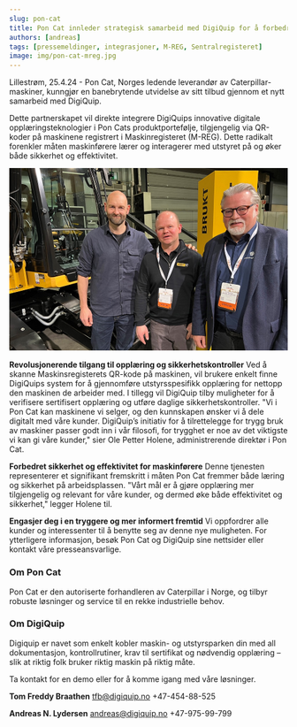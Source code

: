```yaml
---
slug: pon-cat
title: Pon Cat innleder strategisk samarbeid med DigiQuip for å forbedre digital opplæring gjennom Maskinregisterets QR-kode
authors: [andreas]
tags: [pressemeldinger, integrasjoner, M-REG, Sentralregisteret]
image: img/pon-cat-mreg.jpg
---
```


Lillestrøm, 25.4.24 - Pon Cat, Norges ledende leverandør av Caterpillar-maskiner, kunngjør en banebrytende utvidelse av sitt tilbud gjennom et nytt samarbeid med DigiQuip.

<!-- truncate -->

Dette partnerskapet vil direkte integrere DigiQuips innovative digitale opplæringsteknologier i Pon Cats produktportefølje, tilgjengelig via QR-koder på maskinene registrert i Maskinregisteret (M-REG). Dette radikalt forenkler måten maskinførere lærer og interagerer med utstyret på og øker både sikkerhet og effektivitet.

![Fra venstre: Andreas Lydersen, daglig leder DigiQuip, Ole Petter Holene, adm.dir. Pon Equipment, og Roar Sømoen, daglig leder Sentralregisteret. (Foto: Njål Hagen)](pon-cat-mreg.jpg)

**Revolusjonerende tilgang til opplæring og sikkerhetskontroller**
Ved å skanne Maskinsregisterets QR-kode på maskinen, vil brukere enkelt finne DigiQuips system for å gjennomføre utstyrsspesifikk opplæring for nettopp den maskinen de arbeider med. I tillegg vil DigiQuip tilby muligheter for å verifisere sertifisert opplæring og utføre daglige sikkerhetskontroller. "Vi i Pon Cat kan maskinene vi selger, og den kunnskapen ønsker vi å dele digitalt med våre kunder. DigiQuip’s initiativ for å tilrettelegge for trygg bruk av maskiner passer godt inn i vår filosofi, for trygghet er noe av det viktigste vi kan gi våre kunder," sier Ole Petter Holene, administrerende direktør i Pon Cat.
 
**Forbedret sikkerhet og effektivitet for maskinførere**
Denne tjenesten representerer et signifikant fremskritt i måten Pon Cat fremmer både læring og sikkerhet på arbeidsplassen. "Vårt mål er å gjøre opplæring mer tilgjengelig og relevant for våre kunder, og dermed øke både effektivitet og sikkerhet," legger Holene til.
 
**Engasjer deg i en tryggere og mer informert fremtid**
Vi oppfordrer alle kunder og interessenter til å benytte seg av denne nye muligheten. For ytterligere informasjon, besøk Pon Cat og DigiQuip sine nettsider eller kontakt våre presseansvarlige.

### Om Pon Cat

Pon Cat er den autoriserte forhandleren av Caterpillar i Norge, og tilbyr robuste løsninger og service til en rekke industrielle behov.

### Om DigiQuip

Digiquip er navet som enkelt kobler maskin- og utstyrsparken din med all dokumentasjon, kontrollrutiner, krav til sertifikat og nødvendig opplæring – slik at riktig folk bruker riktig maskin på riktig måte. 

Ta kontakt for en demo eller for å komme igang med våre løsninger.

**Tom Freddy Braathen**
tfb@digiquip.no
+47-454-88-525

**Andreas N. Lydersen**
andreas@digiquip.no
+47-975-99-799


[def]: img/pon-cat-mreg.jpg